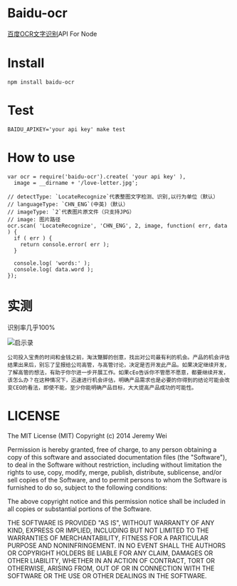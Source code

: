 
Baidu-ocr
===========

[百度OCR文字识别](http://apistore.baidu.com/apiworks/servicedetail/146.html)API For Node

Install
===========

	npm install baidu-ocr

Test
===========

	BAIDU_APIKEY='your api key' make test
	
How to use
===========

    var ocr = require('baidu-ocr').create( 'your api key' ),
      image = __dirname + '/love-letter.jpg';

    // detectType: `LocateRecognize`代表整图文字检测、识别,以行为单位（默认）  
    // languageType: `CHN_ENG`(中英)（默认）  
    // imageType: `2`代表图片原文件（只支持JPG）  
    // image: 图片路径  
    ocr.scan( 'LocateRecognize', 'CHN_ENG', 2, image, function( err, data ) {
      if ( err ) {
        return console.error( err );
      }

      console.log( 'words:' );
      console.log( data.word );
    });

实测
===========

识别率几乎100%

![启示录](https://github.com/JeremyWei/baidu-ocr/blob/master/test/001.jpg)

```
公司投入宝贵的时间和金钱之前，淘汰蹩脚的创意，找出对公司最有利的机会。产品的机会评估结果出来后，别忘了呈报给公司高管，与高管讨论，决定是否开发此产品。如果决定继续开发，了解高管的想法，有助于你尔进一步开展工作。如果cEo告诉你不管愿不愿意，都要继续开发，该怎么办？在这种情况下，迅速进行机会评估，明确产品需求也是必要的你得到的结论可能会改变CEO的看法，即使不能，至少你能明确产品目标，大大提高产品成功的可能性。
```

LICENSE
===========
The MIT License (MIT)
Copyright (c) 2014 Jeremy Wei

Permission is hereby granted, free of charge, to any person obtaining a copy of this software and associated documentation files (the "Software"), to deal in the Software without restriction, including without limitation the rights to use, copy, modify, merge, publish, distribute, sublicense, and/or sell copies of the Software, and to permit persons to whom the Software is furnished to do so, subject to the following conditions:

The above copyright notice and this permission notice shall be included in all copies or substantial portions of the Software.

THE SOFTWARE IS PROVIDED "AS IS", WITHOUT WARRANTY OF ANY KIND, EXPRESS OR IMPLIED, INCLUDING BUT NOT LIMITED TO THE WARRANTIES OF MERCHANTABILITY, FITNESS FOR A PARTICULAR PURPOSE AND NONINFRINGEMENT. IN NO EVENT SHALL THE AUTHORS OR COPYRIGHT HOLDERS BE LIABLE FOR ANY CLAIM, DAMAGES OR OTHER LIABILITY, WHETHER IN AN ACTION OF CONTRACT, TORT OR OTHERWISE, ARISING FROM, OUT OF OR IN CONNECTION WITH THE SOFTWARE OR THE USE OR OTHER DEALINGS IN THE SOFTWARE.